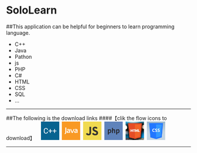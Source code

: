 # SoloLearn
##This application can be helpful for beginners to learn programming language.
* C++
* Java
* Pathon
* js
* PHP
* C#
* HTML
* CSS
* SQL
* ...

--------------
##The following is the download links
####【clik the flow icons to download】
&nbsp;&nbsp;
<a href="cplus.apk"><img src="1051.png" width="50px" height="50px"/></a>&nbsp;
<a href="http://www.baidu.com"><img src="1068.png" width="50px" height="50px"/></a>&nbsp;
<a href="http://www.baidu.com"><img src="1024.png" width="50px" height="50px"/></a>&nbsp;
<a href="http://www.baidu.com"><img src="1059.png" width="50px" height="50px"/></a>&nbsp;
<a href="http://www.baidu.com"><img src="1014.png" width="50px" height="50px"/></a>&nbsp;
<a href="http://www.baidu.com"><img src="1023.png" width="50px" height="50px"/></a>

-------------
